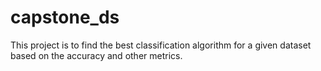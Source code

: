 # capstone_ds
This project is to find the best classification algorithm for a given dataset based on the accuracy and other metrics.
